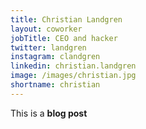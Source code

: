 ```yaml
---
title: Christian Landgren
layout: coworker
jobTitle: CEO and hacker
twitter: landgren
instagram: clandgren
linkedin: christian.landgren
image: /images/christian.jpg
shortname: christian
---
```


This is a **blog post**
